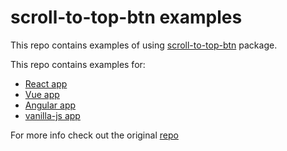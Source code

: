 # scroll-to-top-btn examples

This repo contains examples of using [scroll-to-top-btn](https://www.npmjs.com/package/scroll-to-top-btn) package.

This repo contains examples for:
 - [React app](./react-demo)
 - [Vue app](./vue-demo)
 - [Angular app](./angular-demo)
 - [vanilla-js app](./vanilla-js-demo)

 For more info check out the original [repo](https://github.com/annmirosh/scroll-to-top)
